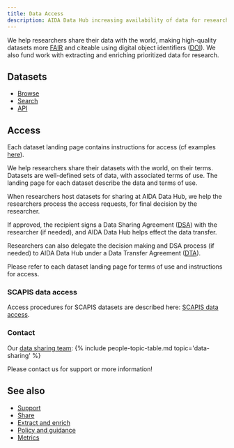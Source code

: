 ```yaml
---
title: Data Access
description: AIDA Data Hub increasing availability of data for research.
---
```

We help researchers share their data with the world, making high-quality
datasets more [FAIR](/metrics#fair) and citeable using digital object identifiers
([DOI](/about#what-are-dois-and-dataset-registers)). We also fund work with
extracting and enriching prioritized data for research.

## Datasets

* [Browse](../datasets)
* [Search](/datasets/search)
* [API](/api)

## Access
Each dataset landing page contains instructions for access (cf examples [here](../datasets)).

We help researchers share their datasets with the world, on their terms.
Datasets are well-defined sets of data, with associated terms of use. The
landing page for each dataset describe the data and terms of use.

When researchers host datasets for sharing at AIDA Data Hub, we help the
researchers process the access requests, for final decision by the researcher.

If approved, the recipient signs a Data Sharing Agreement ([DSA](/sharing/templates))
with the researcher (if needed), and AIDA Data Hub helps effect the data transfer.

Researchers can also delegate the decision making and DSA process (if needed)
to AIDA Data Hub under a Data Transfer Agreement ([DTA](/sharing/templates)).

Please refer to each dataset landing page for terms of use and instructions
for access.

### SCAPIS data access
Access procedures for SCAPIS datasets are described here: [SCAPIS data access](../datasets/scapis#access).

### Contact
Our [data sharing team](../people#data-sharing):
{% include people-topic-table.md topic='data-sharing' %}

Please contact us for support or more information!

## See also

* [Support](../support)
* [Share](../services/data-sharing)
* [Extract and enrich](../services/extract-enrich)
* [Policy and guidance](../policy)
* [Metrics](/metrics)
